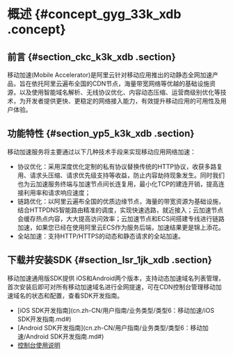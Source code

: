 # 概述 {#concept_gyg_33k_xdb .concept}

## 前言 {#section_ckc_k3k_xdb .section}

移动加速\(Mobile Accelerator\)是阿里云针对移动应用推出的动静态全网加速产品，旨在依托阿里云遍布全国的CDN节点，海量带宽网络等优越的基础设施资源，以及使用智能域名解析、无线协议优化、内容动态压缩、运营商级别优化等技术，为开发者提供更快、更稳定的网络接入能力，有效提升移动应用的可用性及用户体验。

## 功能特性 {#section_yp5_k3k_xdb .section}

移动加速服务将主要通过以下几种技术手段来实现移动应用网络加速：

-   协议优化：采用深度优化定制的私有协议替换传统的HTTP协议，收获多路复用、请求头压缩、请求优先级支持等收益，防止内容劫持现象发生。同时我们也为云加速服务终端与加速节点间长连复用，最小化TCP的建连开销，提高连接利用率和请求响应速度；
-   链路优化：以阿里云遍布全国的优质边缘节点，海量的带宽资源为基础设施，结合HTTPDNS智能路由精准的调度，实现快速选路，就近接入；云加速节点会缓存热点内容，大大提高访问效率；云加速节点和ECS间搭建专线进行链路加速，如果您已经在使用阿里云ECS作为服务后端，加速结果更是锦上添花。
-   全站加速：支持HTTP/HTTPS的动态和静态请求的全站加速。

## 下载并安装SDK {#section_lsr_1jk_xdb .section}

移动加速通用版SDK提供 iOS和Android两个版本，支持动态加速域名列表管理，首次安装后即可对所有移动加速域名进行全网提速，可在CDN控制台管理移动加速域名的状态和配置，查看SDK开发指南。

-   [iOS SDK开发指南](cn.zh-CN/用户指南/业务类型/类型6：移动加速/iOS SDK开发指南.md#)
-   [Android SDK开发指南](cn.zh-CN/用户指南/业务类型/类型6：移动加速/Android SDK开发指南.md#)
-   [控制台使用说明](cn.zh-CN/用户指南/业务类型/类型6：移动加速/移动加速开通说明.md#)


